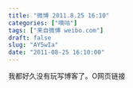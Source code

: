 ```yaml
---
title: "微博 2011.8.25 16:10"
categories: ["嘀咕"]
tags: ["来自微博 weibo.com"]
draft: false
slug: "AY5wIa"
date: "2011-08-25 16:10:00"
---
```


<p>我都好久没有玩写博客了。O网页链接 ​​​​</p>
